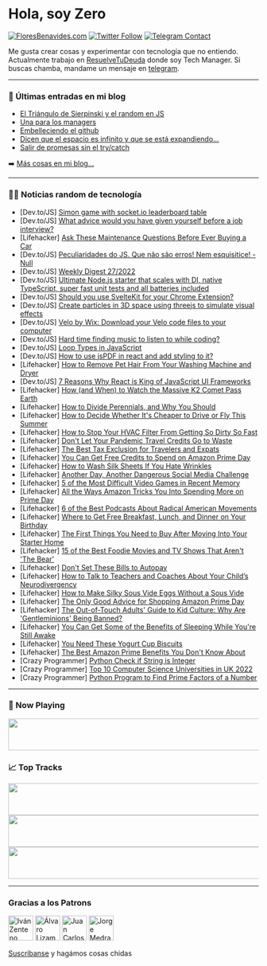 # Hola, soy Zero

[![FloresBenavides.com](https://img.shields.io/website?down_message=oops&label=MiBlog&style=for-the-badge&up_message=online&url=https%3A%2F%2Ffloresbenavides.com)](https://floresbenavides.com) [![Twitter Follow](https://img.shields.io/twitter/follow/ZeroDragon?color=%231DA1F2&label=Follow&logo=twitter&logoColor=ffffff&style=for-the-badge)](https://twitter.com/zerodragon) [![Telegram Contact](https://img.shields.io/badge/escr%C3%ADbeme-ZeroDragon-%2326A5E4?style=for-the-badge&logo=telegram)](https://t.me/zerodragon)

Me gusta crear cosas y experimentar con tecnología que no entiendo.
Actualmente trabajo en [ResuelveTuDeuda](http://github.com/resuelve) donde soy Tech Manager.
Si buscas chamba, mandame un mensaje en [telegram](https://t.me/zerodragon).

---

### 📕 Últimas entradas en mi blog
<!-- BLOG-POST-LIST:START -->
- [El Triángulo de Sierpinski y el random en JS](https://floresbenavides.com/el-triangulo-de-sierpinski-y-el-random-en-js/)
- [Una para los managers](https://floresbenavides.com/una-para-los-managers/)
- [Embelleciendo el github](https://floresbenavides.com/embelleciendo-el-github/)
- [Dicen que el espacio es infinito y que se está expandiendo…](https://floresbenavides.com/dicen-que-el-espacio-es-infinito-y-que-se-esta-expandiendo/)
- [Salir de promesas sin el try/catch](https://floresbenavides.com/salir-de-promesas-sin-el-try-catch/)
<!-- BLOG-POST-LIST:END -->

➡️ [Más cosas en mi blog...](https://floresbenavides.com)

---

### 👨‍💻 Noticias random de tecnología
<!-- TECH-POSTS:START -->
- [Dev.to/JS] [Simon game with socket.io leaderboard table](https://dev.to/muedgar/simon-game-with-socketio-leaderboard-table-1bdb)
- [Dev.to/JS] [What advice would you have given yourself before a job interview?](https://dev.to/ahmed_onour/what-advice-would-you-have-given-yourself-before-a-job-interview-5do3)
- [Lifehacker] [Ask These Maintenance Questions Before Ever Buying a Car](https://lifehacker.com/ask-these-maintenance-questions-before-ever-buying-a-ca-1849154999)
- [Dev.to/JS] [Peculiaridades do JS. Que não são erros! Nem esquisitice! - Null](https://dev.to/urielsouza29/peculiaridades-do-js-que-nao-sao-erros-nem-esquisitice-null-1kga)
- [Dev.to/JS] [Weekly Digest 27/2022](https://dev.to/marcobiedermann/weekly-digest-272022-eh1)
- [Dev.to/JS] [Ultimate Node.js starter that scales with DI, native TypeScript, super fast unit tests and all batteries included](https://dev.to/bfunc/bulletproof-nodejs-starter-that-scales-with-di-native-typescript-super-fast-unit-tests-and-all-batteries-included-1a85)
- [Dev.to/JS] [Should you use SvelteKit for your Chrome Extension?](https://dev.to/michmich112/should-you-use-sveltekit-for-your-chrome-extension-2eja)
- [Dev.to/JS] [Create particles in 3D space using threejs to simulate visual effects](https://dev.to/smitterhane/create-particles-in-3d-space-using-threejs-to-simulate-visual-effects-o8o)
- [Dev.to/JS] [Velo by Wix: Download your Velo code files to your computer](https://dev.to/shoonia/velo-by-wix-download-your-velo-code-files-to-your-computer-1g85)
- [Dev.to/JS] [Hard time finding music to listen to while coding?](https://dev.to/coditdoc/hard-time-finding-music-to-listen-to-while-coding-h6b)
- [Dev.to/JS] [Loop Types in JavaScript](https://dev.to/injamulcse15/loop-types-in-javascript-39jj)
- [Dev.to/JS] [How to use jsPDF in react and add styling to it?](https://dev.to/m3cv1no/how-to-use-jspdf-in-react-and-add-styling-to-it-36jc)
- [Lifehacker] [How to Remove Pet Hair From Your Washing Machine and Dryer](https://lifehacker.com/how-to-remove-pet-hair-from-your-washing-machine-and-dr-1849155006)
- [Dev.to/JS] [7 Reasons Why React is King of JavaScript UI Frameworks](https://dev.to/kalashin1/7-reasons-why-react-is-king-of-javascript-ui-frameworks-1j76)
- [Lifehacker] [How &lpar;and When&rpar; to Watch the Massive K2 Comet Pass Earth](https://lifehacker.com/how-and-when-to-watch-the-massive-k2-comet-pass-earth-1849155026)
- [Lifehacker] [How to Divide Perennials, and Why You Should](https://lifehacker.com/how-to-divide-perennials-and-why-you-should-1849154899)
- [Lifehacker] [How to Decide Whether It&#39;s Cheaper to Drive or Fly This Summer](https://lifehacker.com/how-to-decide-whether-its-cheaper-to-drive-or-fly-this-1849154927)
- [Lifehacker] [How to Stop Your HVAC Filter From Getting So Dirty So Fast](https://lifehacker.com/how-to-stop-your-hvac-filter-from-getting-so-dirty-so-f-1849154937)
- [Lifehacker] [Don&#39;t Let Your Pandemic Travel Credits Go to Waste](https://lifehacker.com/dont-let-your-pandemic-travel-credits-go-to-waste-1849158039)
- [Lifehacker] [The Best Tax Exclusion for Travelers and Expats](https://lifehacker.com/the-best-tax-exclusion-for-travelers-and-expats-1849157086)
- [Lifehacker] [You Can Get Free Credits to Spend on Amazon Prime Day](https://lifehacker.com/you-can-get-free-credits-to-spend-on-amazon-prime-day-1849157648)
- [Lifehacker] [How to Wash Silk Sheets If You Hate Wrinkles](https://lifehacker.com/how-to-wash-silk-sheets-if-you-hate-wrinkles-1849158413)
- [Lifehacker] [Another Day, Another Dangerous Social Media Challenge](https://lifehacker.com/another-day-another-dangerous-social-media-challenge-1849157825)
- [Lifehacker] [5 of the Most Difficult Video Games in Recent Memory](https://lifehacker.com/5-of-the-most-difficult-video-games-in-recent-memory-1849157905)
- [Lifehacker] [All the Ways Amazon Tricks You Into Spending More on Prime Day](https://lifehacker.com/all-the-ways-amazon-tricks-you-into-spending-more-on-pr-1849158042)
- [Lifehacker] [6 of the Best Podcasts About Radical American Movements](https://lifehacker.com/6-of-the-best-podcasts-about-radical-american-movements-1849158055)
- [Lifehacker] [Where to Get Free Breakfast, Lunch, and Dinner on Your Birthday](https://lifehacker.com/where-to-get-free-breakfast-lunch-and-dinner-on-your-1849157226)
- [Lifehacker] [The First Things You Need to Buy After Moving Into Your Starter Home](https://lifehacker.com/the-first-things-you-need-to-buy-after-moving-into-your-1849157065)
- [Lifehacker] [15 of the Best Foodie Movies and TV Shows That Aren&#39;t &#39;The Bear&#39;](https://lifehacker.com/15-of-the-best-foodie-movies-and-tv-shows-that-arent-th-1849154310)
- [Lifehacker] [Don&#39;t Set These Bills to Autopay](https://lifehacker.com/dont-set-these-bills-to-autopay-1849156790)
- [Lifehacker] [How to Talk to Teachers and Coaches About Your Child’s Neurodivergency](https://lifehacker.com/how-to-talk-to-teachers-and-coaches-about-your-child-s-1849155910)
- [Lifehacker] [How to Make Silky Sous Vide Eggs Without a Sous Vide](https://lifehacker.com/how-to-make-silky-sous-vide-eggs-without-a-sous-vide-1849153289)
- [Lifehacker] [The Only Good Advice for Shopping Amazon Prime Day](https://lifehacker.com/the-only-good-advice-for-shopping-amazon-prime-day-1849154608)
- [Lifehacker] [The Out-of-Touch Adults&#39; Guide to Kid Culture: Why Are &#39;Gentleminions&#39; Being Banned?](https://lifehacker.com/minions-movie-gentleminions-banned-theaters-1849155607)
- [Lifehacker] [You Can Get Some of the Benefits of Sleeping While You&#39;re Still Awake](https://lifehacker.com/you-can-get-some-of-the-benefits-of-sleeping-while-your-1849154311)
- [Lifehacker] [You Need These Yogurt Cup Biscuits](https://lifehacker.com/you-need-these-yogurt-cup-biscuits-1849154731)
- [Lifehacker] [The Best Amazon Prime Benefits You Don&#39;t Know About](https://lifehacker.com/the-best-amazon-prime-benefits-you-dont-know-about-1849154312)
- [Crazy Programmer] [Python Check if String is Integer](https://www.thecrazyprogrammer.com/2022/07/python-check-if-string-is-integer.html)
- [Crazy Programmer] [Top 10 Computer Science Universities in UK 2022](https://www.thecrazyprogrammer.com/2022/07/computer-science-universities-in-uk.html)
- [Crazy Programmer] [Python Program to Find Prime Factors of a Number](https://www.thecrazyprogrammer.com/2022/07/python-program-to-find-prime-factors-of-a-number.html)<!-- TECH-POSTS:END -->

---

### 🎵 Now Playing
<a href="https://spotify-now-playing-dun.vercel.app/now-playing?open"><img src="https://spotify-now-playing-dun.vercel.app/now-playing" width="540" height="64"></a>

### 📈 Top Tracks
<a href="https://spotify-now-playing-dun.vercel.app/top-tracks?i=1&open"><img src="https://spotify-now-playing-dun.vercel.app/top-tracks?i=1" width="540" height="64"></a>
<a href="https://spotify-now-playing-dun.vercel.app/top-tracks?i=2&open"><img src="https://spotify-now-playing-dun.vercel.app/top-tracks?i=2" width="540" height="64"></a>
<a href="https://spotify-now-playing-dun.vercel.app/top-tracks?i=3&open"><img src="https://spotify-now-playing-dun.vercel.app/top-tracks?i=3" width="540" height="64"></a>

---

### Gracias a los Patrons
[<img src="https://avatars.githubusercontent.com/u/243380?v=4" alt="Iván Zenteno" width="50px">](https://github.com/k001) [<img src="https://avatars.githubusercontent.com/u/19955639?v=4" alt="Álvaro Lizama" width="50px">](https://github.com/alvarolizama) [<img src="https://avatars.githubusercontent.com/u/2718753?v=4" alt="Juan Carlos Ruiz" width="50px">](https://github.com/JuanCrg90) [<img src="https://avatars.githubusercontent.com/u/37025?v=4" alt="Jorge Medrano" width="50px">](https://github.com/h1pp1e) 

[Suscríbanse](https://www.patreon.com/zerodragon) y hagámos cosas chidas
